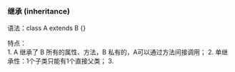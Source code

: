 
### 继承  (inheritance)
语法：class A extends B {}

特点：  
    1. A 继承了 B 所有的属性、方法，B 私有的，A可以通过方法间接调用；
    2. 单继承性：1个子类只能有1个直接父类；
    3.       
